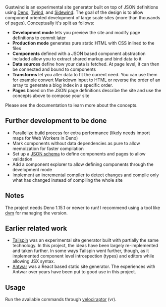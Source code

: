 Gustwind is an experimental site generator built on top of JSON definitions using [Deno](https://deno.land/), [Twind](https://twind.dev/), and [Sidewind](https://sidewind.js.org/). The goal of the design is to allow component oriented development of large scale sites (more than thousands of pages). Conceptually it's split as follows:

* **Development mode** lets you preview the site and modify page definitions to commit later
* **Production mode** generates pure static HTML with CSS inlined to the files
* **Components** defined with a JSON based component abstraction included allow you to extract shared markup and bind data to it
* **Data sources** define how your data is fetched. At page level, it can then be connected and bound to components
* **Transforms** let you alter data to fit the current need. You can use them for example convert Markdown input to HTML or reverse the order of an array to generate a blog index in a specific order.
* **Pages** based on the JSON page definitions describe the site and use the concepts above to compose your site

Please see the documentation to learn more about the concepts.

## Further development to be done

* Parallelize build process for extra performance (likely needs import maps for Web Workers in Deno)
* Mark components without data dependencies as pure to allow memoization for faster compilation
* Set up a [JSON schema](http://json-schema.org/) to define components and pages to allow validation
* Add a component explorer to allow defining components through the development mode
* Implement an incremental compiler to detect changes and compile only what has changed instead of compiling the whole site

## Notes

The project needs Deno 1.15.1 or newer to run! I recommend using a tool like [dvm](https://github.com/justjavac/dvm) for managing the version.

## Earlier related work

* [Tailspin](https://github.com/survivejs/tailspin) was an experimental site generator built with partially the same technology. In this project, the ideas have been largely re-implemented and taken further. In some ways Tailspin went further, though, as it implemented component level introspection (types) and editors while allowing JSX syntax.
* [Antwar](https://antwar.js.org/) was a React based static site generator. The experiences with Antwar over years have been put to good use in this project.

## Usage

Run the available commands through [velociraptor](https://github.com/umbopepato/velociraptor) (vr).
